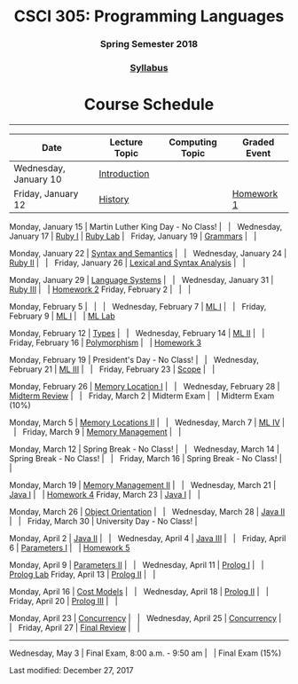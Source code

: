 <div align="center">
<h1>CSCI 305: Programming Languages</h1>
<h3>Spring Semester 2018</h3>

<h3><a href="syllabus.html">Syllabus</a></h3>

<h1>Course Schedule</h1>
</div>

---

Date | Lecture Topic | Computing Topic | Graded Event
---- | ------------- | --------------- | ------------
Wednesday, January 10 | [Introduction](lectures/intro.html) | &nbsp; | &nbsp;
Friday, January 12 | [History](lectures/history.html) | &nbsp; | [Homework 1](homeworks/hw1.html)

Monday, January 15 | Martin Luther King Day - No Class! | &nbsp; | &nbsp;
Wednesday, January 17 | [Ruby I](lectures/ruby1.html) | [Ruby Lab](https://github.com/CSCI305/csci305-ruby-lab/) | &nbsp; 
Friday, January 19 | [Grammars](lectures/grammars.html) | &nbsp; | &nbsp;

Monday, January 22 | [Syntax and Semantics](lectures/syntax.html) | &nbsp; | &nbsp;
Wednesday, January 24 | [Ruby II](lectures/ruby2.html) | &nbsp; | &nbsp;
Friday, January 26 | [Lexical and Syntax Analysis](lectures/lexical.html) | &nbsp; | &nbsp;

Monday, January 29 | [Language Systems](lectures/langsys.html) | &nbsp; | &nbsp;
Wednesday, January 31 | [Ruby III](lectures/ruby3.html) | &nbsp; | [Homework 2](homeworks/hw2.html)
Friday, February 2 | &nbsp; | &nbsp; | &nbsp;

Monday, February 5 | &nbsp; | &nbsp; | &nbsp;
Wednesday, February 7 | [ML I](lectures/ml1.html) | &nbsp; | &nbsp;
Friday, February 9 | [ML I](lectures/ml1.html) | &nbsp; | [ML Lab](https://github.com/CSCI305/csci305-ml-lab/)

Monday, February 12 | [Types](lectures/types.html) | &nbsp; | &nbsp; 
Wednesday, February 14 | [ML II](lectures/ml2.html) | &nbsp; | &nbsp; 
Friday, February 16 | [Polymorphism](lectures/polymorphism.html) | &nbsp; | [Homework 3](homeworks/hw3.html)

Monday, February 19 | President's Day - No Class! | &nbsp; | &nbsp; 
Wednesday, February 21 | [ML III](lectures/ml3.html) | &nbsp; | &nbsp; 
Friday, February 23 | [Scope](lectures/scope.html) | &nbsp; | &nbsp; 

Monday, February 26 | [Memory Location I](lectures/memoryloc.html) | &nbsp; | &nbsp; 
Wednesday, February 28 | [Midterm Review](lectures/midtermrev.html) | &nbsp; | &nbsp; 
Friday, March 2 | Midterm Exam | &nbsp; | Midterm Exam (10%)

Monday, March 5 | [Memory Locations II](lectures/memoryloc2.html) | &nbsp; | &nbsp; 
Wednesday, March 7 | [ML IV](lectures/ml4.html) | &nbsp; | &nbsp; 
Friday, March 9 | [Memory Management](lectures/memmgmt.html) | &nbsp; | &nbsp; 

Monday, March 12 | Spring Break - No Class! | &nbsp; | &nbsp; 
Wednesday, March 14 | Spring Break - No Class! | &nbsp; | &nbsp; 
Friday, March 16 | Spring Break - No Class! | &nbsp; |

Monday, March 19 | [Memory Management II](lectures/memmgmt2.html) | &nbsp; | &nbsp; 
Wednesday, March 21 | [Java I](lectures/java1.html) | &nbsp; | [Homework 4](homeworks/hw4.html)
Friday,  March 23 | [Java I](lectures/java1.html) | &nbsp; | &nbsp; 

Monday, March 26 | [Object Orientation](lectures/object.html) | &nbsp; | &nbsp; 
Wednesday, March 28 | [Java II](lectures/java2.html) | &nbsp; | &nbsp; 
Friday, March 30 | University Day - No Class! | &nbsp; 

Monday, April 2 | [Java II](lectures/java2.html) | &nbsp; | &nbsp; 
Wednesday, April 4 | [Java III](lectures/java3.html) | &nbsp; | &nbsp; 
Friday, April 6 | [Parameters I](lectures/params1.html) | &nbsp; | [Homework 5](homeworks/hw5.html)

Monday, April 9 | [Parameters II](lectures/params2.html) | &nbsp; | &nbsp; 
Wednesday, April 11 | [Prolog I](lectures/prolog1.html) | &nbsp; | [Prolog Lab](https://github.com/CSCI305/csci305-prolog-lab/)
Friday, April 13 | [Prolog II](lectures/prolog2.html) | &nbsp; |

Monday, April 16 | [Cost Models](lectures/cost.html) | &nbsp; | &nbsp; 
Wednesday, April 18 | [Prolog II](lectures/prolog2.html) | &nbsp; | &nbsp; 
Friday, April 20 | [Prolog III](lectures/prolog3.html) | &nbsp; | &nbsp; 

Monday, April 23 | [Concurrency](lectures/concurrency.html) | &nbsp; | &nbsp; 
Wednesday, April 25 | [Concurrency](lectures/concurrency.html) | &nbsp; | &nbsp; 
Friday, April 27 | [Final Review](lectures/finalrev.html) | &nbsp; | &nbsp; 

---

Wednesday, May 3 | Final Exam, 8:00 a.m. - 9:50 am | &nbsp; | Final Exam (15%)

Last modified: December 27, 2017
